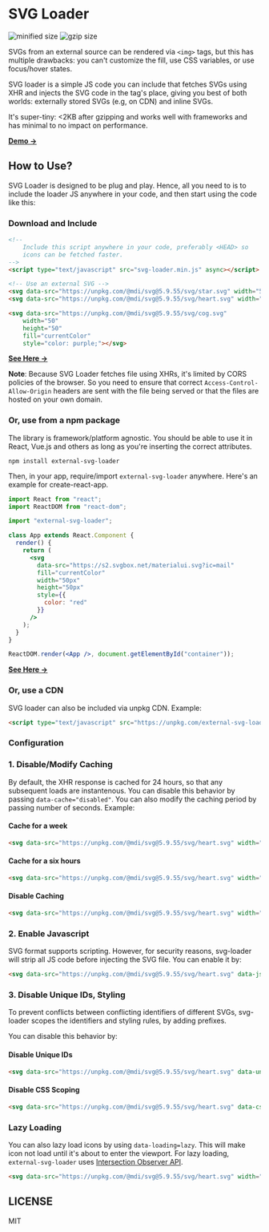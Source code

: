 # SVG Loader
![minified size](http://img.badgesize.io/shubhamjain/svg-loader/master/svg-loader.min?label=minified%20size&v=10) ![gzip size](http://img.badgesize.io/shubhamjain/svg-loader/master/svg-loader.min?compression=gzip&v=10)

SVGs from an external source can be rendered via `<img>` tags, but this has multiple drawbacks: you can't customize the fill, use CSS variables, or use focus/hover states.

SVG loader is a simple JS code you can include that fetches SVGs using XHR and injects the SVG code in the tag's place, giving you best of both worlds: externally stored SVGs (e.g, on CDN) and inline SVGs.

It's super-tiny: <2KB after gzipping and works well with frameworks and has minimal to no impact on performance.

[**Demo →**](https://codepen.io/shubhamjainco/pen/rNyBVmY)

## How to Use?
SVG Loader is designed to be plug and play. Hence, all you need to is to include the loader JS anywhere in your code, and then start using the code like this:

### Download and Include

```html
<!-- 
    Include this script anywhere in your code, preferably <HEAD> so
    icons can be fetched faster.
-->
<script type="text/javascript" src="svg-loader.min.js" async></script>

<!-- Use an external SVG -->
<svg data-src="https://unpkg.com/@mdi/svg@5.9.55/svg/star.svg" width="50" height="50" fill="red"></svg>
<svg data-src="https://unpkg.com/@mdi/svg@5.9.55/svg/heart.svg" width="50" height="50" fill="red"></svg>

<svg data-src="https://unpkg.com/@mdi/svg@5.9.55/svg/cog.svg"
    width="50"
    height="50"
    fill="currentColor"
    style="color: purple;"></svg>
```

[**See Here →**](https://codepen.io/shubhamjainco/pen/jOBEgPY)

**Note**: Because SVG Loader fetches file using XHRs, it's limited by CORS policies of the browser. 
So you need to ensure that correct `Access-Control-Allow-Origin` headers are sent with the file being served or that the files are hosted on your own domain. 


### Or, use from a npm package
The library is framework/platform agnostic. You should be able to use it in React, Vue.js and others
as long as you're inserting the correct attributes.


```
npm install external-svg-loader
```

Then, in your app, require/import `external-svg-loader` anywhere. Here's an example for create-react-app.

```jsx
import React from "react";
import ReactDOM from "react-dom";

import "external-svg-loader";

class App extends React.Component {
  render() {
    return (
      <svg
        data-src="https://s2.svgbox.net/materialui.svg?ic=mail"
        fill="currentColor"
        width="50px"
        height="50px"
        style={{
          color: "red"
        }}
      />
    );
  }
}

ReactDOM.render(<App />, document.getElementById("container"));
```

[**See Here →**](https://codesandbox.io/s/react-playground-forked-x7w1l?file=/index.js)

### Or, use a CDN
SVG loader can also be included via unpkg CDN. Example:

```html
<script type="text/javascript" src="https://unpkg.com/external-svg-loader@1.1.0/svg-loader.min.js" async></script>
```

### Configuration

### 1. Disable/Modify Caching
By default, the XHR response is cached for 24 hours, so that any subsequent loads are instantenous. You can disable this behavior by passing `data-cache="disabled"`. You can also modify
the caching period by passing number of seconds. Example:

#### Cache for a week
```html
<svg data-src="https://unpkg.com/@mdi/svg@5.9.55/svg/heart.svg" width="50" height="50" data-cache="604800"></svg>
```

#### Cache for a six hours
```html
<svg data-src="https://unpkg.com/@mdi/svg@5.9.55/svg/heart.svg" width="50" height="50" data-cache="21600"></svg>
```

#### Disable Caching
```html
<svg data-src="https://unpkg.com/@mdi/svg@5.9.55/svg/heart.svg" width="50" height="50" data-cache="disabled"></svg>
```

### 2. Enable Javascript
SVG format supports scripting. However, for security reasons, svg-loader will strip all JS code before injecting the SVG file.
You can enable it by: 

```html
<svg data-src="https://unpkg.com/@mdi/svg@5.9.55/svg/heart.svg" data-js="enabled" width="50" height="50" fill="red"></svg>
```

### 3. Disable Unique IDs, Styling
To prevent conflicts between conflicting identifiers of different SVGs, svg-loader scopes the identifiers and styling rules, 
by adding prefixes. 

You can disable this behavior by:

#### Disable Unique IDs

```html
<svg data-src="https://unpkg.com/@mdi/svg@5.9.55/svg/heart.svg" data-unique-ids="disabled" width="50" height="50" fill="red"></svg>
```

#### Disable CSS Scoping

```html
<svg data-src="https://unpkg.com/@mdi/svg@5.9.55/svg/heart.svg" data-css-scoping="disabled" width="50" height="50" fill="red"></svg>
```

### Lazy Loading
You can also lazy load icons by using `data-loading=lazy`. This will make icon not load until it's about to enter the viewport. For lazy loading, `external-svg-loader` uses [Intersection Observer API](https://developer.mozilla.org/en-US/docs/Web/API/Intersection_Observer_API).

```html
<svg data-src="https://unpkg.com/@mdi/svg@5.9.55/svg/heart.svg" width="50" height="50" data-loading="lazy"></svg>
```

## LICENSE
MIT
